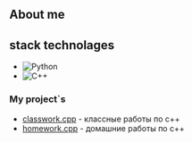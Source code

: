 ## About me
## stack technolages 
- ![Python](https://img.shields.io/badge/python-3670A0?style=for-the-badge&logo=python&logoColor=ffdd54)
- ![C++](https://img.shields.io/badge/c++-%2300599C.svg?style=for-the-badge&logo=c%2B%2B&logoColor=white)
### My project`s 
- [classwork.cpp]([https://github.com/cxvdd/classwork](https://github.com/cxvdd/classwork)) - классные работы по с++
- [homework.cpp]([https://github.com/cxvdd/homework](https://github.com/cxvdd/homework)https://github.com/cxvdd/homework) - домашние работы по c++
